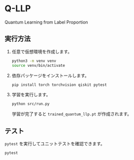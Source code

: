 # Q-LLP
Quantum Learning from Label Proportion

## 実行方法
1. 任意で仮想環境を作成します。
   ```bash
   python3 -m venv venv
   source venv/bin/activate
   ```
2. 依存パッケージをインストールします。
   ```bash
   pip install torch torchvision qiskit pytest
   ```
3. 学習を実行します。
   ```bash
   python src/run.py
   ```
   学習が完了すると `trained_quantum_llp.pt` が作成されます。

## テスト
`pytest` を実行してユニットテストを確認できます。
```bash
pytest
```
